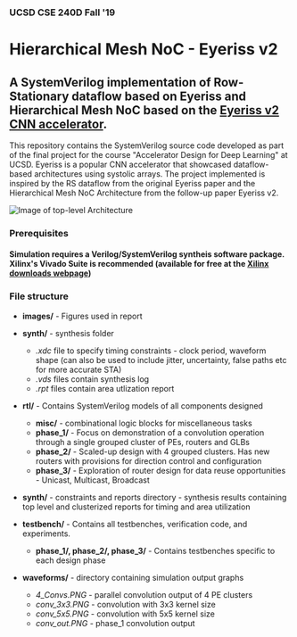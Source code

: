 ### UCSD CSE 240D Fall '19

# Hierarchical Mesh NoC - Eyeriss v2
## A SystemVerilog implementation of Row-Stationary dataflow based on Eyeriss and Hierarchical Mesh NoC based on the [Eyeriss v2 CNN accelerator](https://arxiv.org/abs/1807.07928).

This repository contains the SystemVerilog source code developed as part of the final project for the course "Accelerator Design for Deep Learning" at UCSD. Eyeriss is a popular CNN accelerator that showcased dataflow-based architectures using systolic arrays. The project implemented is inspired by the RS dataflow from the original Eyeriss paper and the Hierarchical Mesh NoC Architecture from the follow-up paper Eyeriss v2. 

![Image of top-level Architecture](https://github.com/karthisugumar/CSE240D-Hierarchical_Mesh_NoC-Eyeriss_v2/blob/master/images/Eyeriss_scaled_down_top.PNG)

### Prerequisites
#### Simulation requires a Verilog/SystemVerilog syntheis software package. Xilinx's Vivado Suite is recommended (available for free at the [Xilinx downloads webpage](https://www.xilinx.com/support/download.html))

### File structure

- **images/** - Figures used in report
  
- **synth/** - synthesis folder
  - *.xdc* file to specify timing constraints - clock period, waveform shape (can also be used to include jitter, uncertainty, false paths etc for more accurate STA)
  - *.vds* files contain synthesis log
  - *.rpt* files contain area utlization report
  
- **rtl/** - Contains SystemVerilog models of all components designed
  - **misc/** - combinational logic blocks for miscellaneous tasks
  - **phase_1/** - Focus on demonstration of a convolution operation through a single grouped cluster of PEs, routers and GLBs
  - **phase_2/** - Scaled-up design with 4 grouped clusters. Has new routers with provisions for direction control and configuration
  - **phase_3/** - Exploration of router design for data reuse opportunities - Unicast, Multicast, Broadcast
    
- **synth/** - constraints and reports directory - synthesis results containing top level and clusterized reports for timing and area utilization

- **testbench/** - Contains all testbenches, verification code, and experiments. 
  - **phase_1/, phase_2/, phase_3/** - Contains testbenches specific to each design phase
  
- **waveforms/** - directory containing simulation output graphs
  - *4_Convs.PNG* - parallel convolution output of 4 PE clusters
  - *conv_3x3.PNG* - convolution with 3x3 kernel size
  - *conv_5x5.PNG* - convolution with 5x5 kernel size
  - *conv_out.PNG* - phase_1 convolution output
